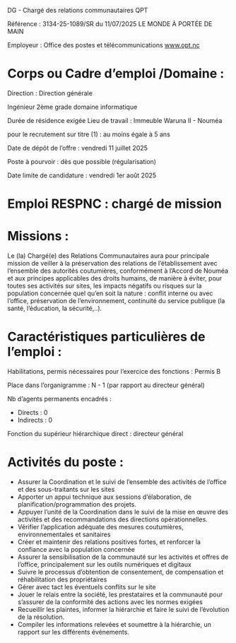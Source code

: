 
DG - Chargé des relations communautaires                                                                              QPT

Référence : 3134-25-1089/SR du 11/07/2025                                                       LE MONDE À PORTÉE DE MAIN

Employeur : Office des postes et télécommunications                                                      www.opt.nc


# Corps ou Cadre d’emploi /Domaine :

Direction : Direction générale

Ingénieur 2ème grade domaine informatique

Durée de résidence exigée                                   Lieu de travail : Immeuble Waruna II - Nouméa

pour le recrutement sur titre (1) : au moins égale à 5 ans

Date de dépôt de l’offre : vendredi 11 juillet 2025

Poste à pourvoir : dès que possible (régularisation)

Date limite de candidature : vendredi 1er août 2025

# Emploi RESPNC : chargé de mission

# Missions :

Le (la) Chargé(e) des Relations Communautaires aura pour principale mission de veiller à la préservation des relations de l’établissement avec l’ensemble des autorités coutumières, conformément à l’Accord de Nouméa et aux principes applicables des droits humains, de manière à éviter, pour toutes ses activités sur sites, les impacts négatifs ou risques sur la population concernée quel qu’en soit la nature : conflit interne ou avec l’office, préservation de l’environnement, continuité du service publique (la santé, l’éducation, la sécurité,..).

# Caractéristiques particulières de l’emploi :

Habilitations, permis nécessaires pour l’exercice des fonctions : Permis B

Place dans l’organigramme : N - 1 (par rapport au directeur général)

Nb d’agents permanents encadrés :

- Directs : 0
- Indirects : 0

Fonction du supérieur hiérarchique direct : directeur général

# Activités du poste :

- Assurer la Coordination et le suivi de l’ensemble des activités de l’office et des sous-traitants sur les sites
- Apporter un appui technique aux sessions d’élaboration, de planification/programmation des projets.
- Appuyer l’unité de la Coordination dans le suivi de la mise en œuvre des activités et des recommandations des directions opérationnelles.
- Vérifier l’application adéquate des mesures coutumières, environnementales et sanitaires
- Créer et maintenir des relations positives fortes, et renforcer la confiance avec la population concernée
- Assurer la sensibilisation de la communauté sur les activités et offres de l’office, principalement sur les outils numériques et digitaux
- Suivre le processus d’obtention de consentement, de compensation et réhabilitation des propriétaires
- Gérer avec tact les éventuels conflits sur le site
- Jouer le relais entre la société, les prestataires et la communauté pour s’assurer de la conformité des actions avec les normes exigées
- Recueillir les plaintes, informer la hiérarchie et faire le suivi de l’évolution de la résolution.
- Compiler les informations relevées et soumettre à la hiérarchie, un rapport sur les différents événements.



